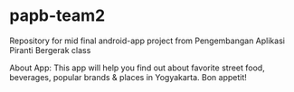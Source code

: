 # papb-team2
Repository for mid final android-app project from Pengembangan Aplikasi Piranti Bergerak class

About App: This app will help you find out about favorite street food, beverages, popular brands & places in Yogyakarta. Bon appetit!

